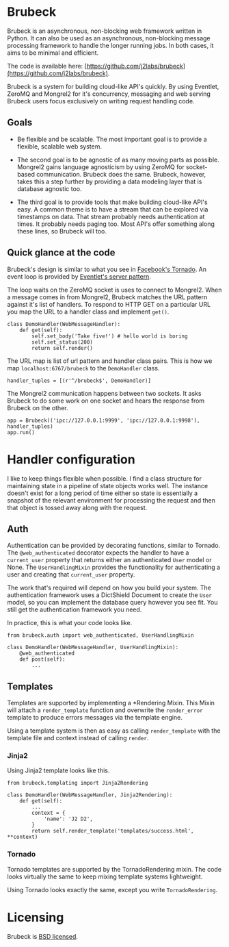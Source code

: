 # Brubeck

Brubeck is an asynchronous, non-blocking web framework written in Python. It can also be used as an asynchronous, non-blocking message processing framework to handle the longer running jobs. In both cases, it aims to be minimal and efficient.

The code is available here: [https://github.com/j2labs/brubeck](https://github.com/j2labs/brubeck).

Brubeck is a system for building cloud-like API's quickly. By using Eventlet, ZeroMQ and Mongrel2 for it's concurrency, messaging and web serving Brubeck users focus exclusively on writing request handling code.


## Goals

* Be flexible and be scalable. The most important goal is to provide a flexible, scalable web system.

* The second goal is to be agnostic of as many moving parts as possible. Mongrel2 gains language agnosticism by using ZeroMQ for socket-based communication. Brubeck does the same. Brubeck, however, takes this a step further by providing a data modeling layer that is database agnostic too.

* The third goal is to provide tools that make building cloud-like API's easy. A common theme is to have a stream that can be explored via timestamps on data. That stream probably needs authentication at times. It probably needs paging too. Most API's offer something along these lines, so Brubeck will too.


## Quick glance at the code

Brubeck's design is similar to what you see in [Facebook's Tornado](https://github.com/facebook/tornado). An event loop is provided by [Eventlet's server pattern](http://eventlet.net/doc/design_patterns.html#server-pattern). 

The loop waits on the ZeroMQ socket is uses to connect to Mongrel2. When a message comes in from Mongrel2, Brubeck matches the URL pattern against it's list of handlers. To respond to HTTP GET on a particular URL you map the URL to a handler class and implement `get()`.

    class DemoHandler(WebMessageHandler):
        def get(self):
            self.set_body('Take five!') # hello world is boring
            self.set_status(200)
            return self.render()

The URL map is list of url pattern and handler class pairs. This is how we map `localhost:6767/brubeck` to the `DemoHandler` class.

    handler_tuples = [(r'^/brubeck$', DemoHandler)]

The Mongrel2 communication happens between two sockets. It asks Brubeck to do some work on one socket and hears the response from Brubeck on the other.

    app = Brubeck(('ipc://127.0.0.1:9999', 'ipc://127.0.0.1:9998'), handler_tuples)
    app.run()


# Handler configuration

I like to keep things flexible when possible. I find a class structure for maintaining state in a pipeline of state objects works well. The instance doesn't exist for a long period of time either so state is essentially a snapshot of the relevant environment for processing the request and then that object is tossed away along with the request.

## Auth

Authentication can be provided by decorating functions, similar to Tornado. The `@web_authenticated` decorator expects the handler to have a `current_user` property that returns either an authenticated `User` model or None. The `UserHandlingMixin` provides the functionality for authenticating a user and creating that `current_user` property.

The work that's required will depend on how you build your system. The authentication framework uses a DictShield Document to create the `User` model, so you can implement the database query however you see fit. You still get the authentication framework you need.

In practice, this is what your code looks like.

    from brubeck.auth import web_authenticated, UserHandlingMixin

    class DemoHandler(WebMessageHandler, UserHandlingMixin):
        @web_authenticated
        def post(self):
            ...

## Templates

Templates are supported by implementing a *Rendering Mixin. This Mixin will attach a `render_template` function and overwrite the `render_error` template to produce errors messages via the template engine.

Using a template system is then as easy as calling `render_template` with the template file and context instead of calling `render`.

### Jinja2

Using Jinja2 template looks like this.

    from brubeck.templating import Jinja2Rendering
    
    class DemoHandler(WebMessageHandler, Jinja2Rendering):
        def get(self):
            ...
            context = {
                'name': 'J2 D2',
            }
            return self.render_template('templates/success.html', **context)

### Tornado

Tornado templates are supported by the TornadoRendering mixin. The code looks virtually the same to keep mixing template systems lightweight.

Using Tornado looks exactly the same, except you write `TornadoRendering`.

# Licensing

Brubeck is [BSD licensed](http://en.wikipedia.org/wiki/BSD_licenses).

